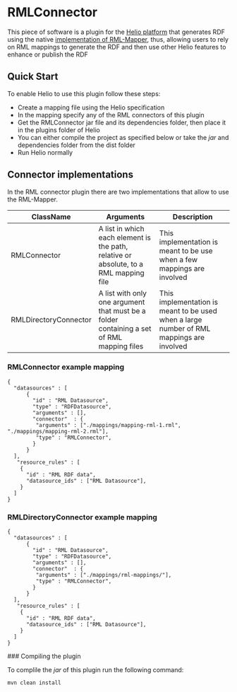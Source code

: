 
# RMLConnector

This piece of software is a plugin for the [Helio platform](https://helio.linkeddata.es/) that generates RDF using the native [implementation of RML-Mapper](https://github.com/RMLio/rmlmapper-java), thus, allowing users to rely on RML mappings to generate the RDF and then use other Helio features to enhance or publish the RDF


## Quick Start

To enable Helio to use this plugin follow these steps:

* Create a mapping file using the Helio specification
* In the mapping specify any of the RML connectors of this plugin
* Get the RMLConnector jar file and its dependencies folder, then place it in the plugins folder of Helio
* 	You can either compile the project as specified below or take the *jar* and dependencies folder from the dist folder
* Run Helio normally

## Connector implementations

In the RML connector plugin there are two implementations that allow to use the RML-Mapper. 

| ClassName             | Arguments                                                                                  | Description                                                                              |
|-----------------------|--------------------------------------------------------------------------------------------|------------------------------------------------------------------------------------------|
| RMLConnector          | A list in which each element is the path, relative or absolute, to a RML mapping file      | This implementation is meant to be use when a few mappings are involved                  |
| RMLDirectoryConnector | A list with only one argument that must be a folder containing a set of RML mapping files  | This implementation is meant to be used when a large number of RML mappings are involved |


### RMLConnector example mapping

`````
{
  "datasources" : [
      {
        "id" : "RML Datasource",
        "type" : "RDFDatasource",
        "arguments" : [],
        "connector"  : {
         "arguments" : ["./mappings/mapping-rml-1.rml", "./mappings/mapping-rml-2.rml"],
         "type" : "RMLConnector",
        }
      }
  ],
   "resource_rules" : [
    { 
      "id" : "RML RDF data",
      "datasource_ids" : ["RML Datasource"],
    }
  ]
}
`````

### RMLDirectoryConnector example mapping

`````
{
  "datasources" : [
      {
        "id" : "RML Datasource",
        "type" : "RDFDatasource",
        "arguments" : [],
        "connector"  : {
         "arguments" : ["./mappings/rml-mappings/"],
         "type" : "RMLConnector",
        }
      }
  ],
   "resource_rules" : [
    { 
      "id" : "RML RDF data",
      "datasource_ids" : ["RML Datasource"],
    }
  ]
}
`````
### Compiling the plugin

To complile the *jar* of this plugin run the following command:
`````
mvn clean install
`````


